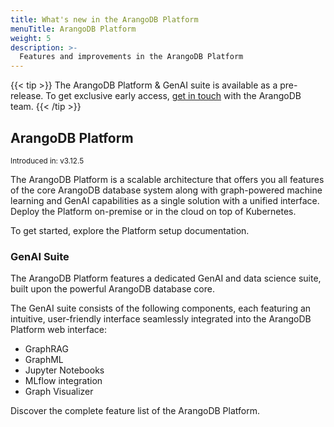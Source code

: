 ```yaml
---
title: What's new in the ArangoDB Platform
menuTitle: ArangoDB Platform
weight: 5
description: >-
  Features and improvements in the ArangoDB Platform
---
```


{{< tip >}}
The ArangoDB Platform & GenAI suite is available as a pre-release. To get
exclusive early access, [get in touch](https://arangodb.com/contact/) with
the ArangoDB team.
{{< /tip >}}

## ArangoDB Platform

<small>Introduced in: v3.12.5</small>

The ArangoDB Platform is a scalable architecture that offers you all features
of the core ArangoDB database system along with graph-powered machine learning
and GenAI capabilities as a single solution with a unified interface. Deploy the
Platform on-premise or in the cloud on top of Kubernetes.

To get started, explore the Platform setup documentation.

### GenAI Suite

The ArangoDB Platform features a dedicated GenAI and data science suite, built upon
the powerful ArangoDB database core.

The GenAI suite consists of the following components, each featuring an intuitive,
user-friendly interface seamlessly integrated into the ArangoDB Platform web interface:
- GraphRAG
- GraphML
- Jupyter Notebooks
- MLflow integration
- Graph Visualizer

Discover the complete feature list of the ArangoDB Platform.